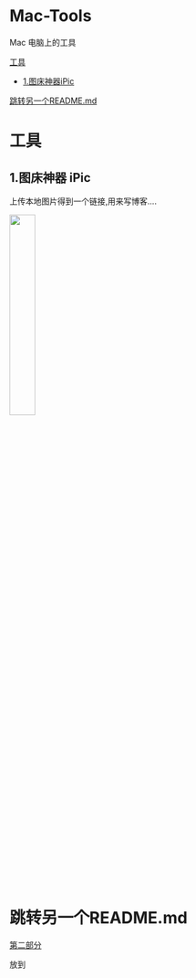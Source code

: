 # Mac-Tools
Mac 电脑上的工具

[工具](#工具)
- [1.图床神器iPic](##1.图床神器iPic)

[跳转另一个README.md](#跳转另一个README.md)


# 工具
## 1.图床神器 iPic

上传本地图片得到一个链接,用来写博客....

<img src="https://ws4.sinaimg.cn/large/006tNc79gy1fiuvdo0t0hj30dg0co0t3.jpg" width=30% />






# 跳转另一个README.md
[第二部分](https://github.com/CoderLanni/Mac-Tools/blob/master/part2.md) 









放到
